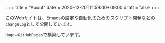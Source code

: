 +++
title = "About"
date = 2020-12-20T11:59:00+09:00
draft = false
+++

このWebサイトは、Emacsの設定や自動化のためのスクリプト開発などの`ChangeLog`として公開しています。

`Hugo`+`GitHubPages`で構築しています。

